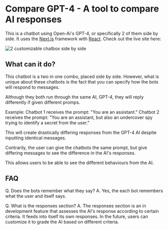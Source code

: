 # Compare GPT-4 - A tool to compare AI responses

This is a chatbot using Open-Ai's GPT-4, or specifically 2 of them side by side. It uses the [Next.js](https://nextjs.org/) framework with [React](https://reactjs.org/). Check out the live site here:

![2 customizable chatbox side by side](https://github.com/hjonsu/GPTool/blob/main/public/gptool.png?raw=true)

## What can it do?

This chatbot is a two in one combo, placed side by side. However, what is unique about these chatbots is the fact that you can specify how the bots will respond to messages.

Although they both run through the same AI, GPT-4, they will reply differently if given different promps.

Example:
Chatbot 1 receives the prompt: "You are an assistant."
Chatbot 2 receives the prompt: "You are an assistant, but also an undercover spy trying to identify a secret from the user."

This will create drastically differing responses from the GPT-4 AI despite inputting identical messages.

Contrarily, the user can give the chatbots the same prompt, but give differing messages to see the difference in the AI's responses.

This allows users to be able to see the different behaviours from the AI.

## FAQ

Q. Does the bots remember what they say?
A. Yes, the each bot remembers what the user and itself says.

Q. What is the responses section?
A. The responses section is an in development feature that assesses the AI's response according to certain criteria. It feeds into itself its own responses. In the future, users can customize it to grade the AI based on different criteria.
